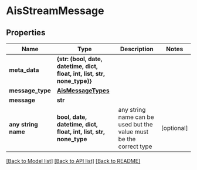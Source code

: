 # AisStreamMessage


## Properties
Name | Type | Description | Notes
------------ | ------------- | ------------- | -------------
**meta_data** | **{str: (bool, date, datetime, dict, float, int, list, str, none_type)}** |  | 
**message_type** | [**AisMessageTypes**](AisMessageTypes.md) |  | 
**message** | **str** |  | 
**any string name** | **bool, date, datetime, dict, float, int, list, str, none_type** | any string name can be used but the value must be the correct type | [optional]

[[Back to Model list]](../README.md#documentation-for-models) [[Back to API list]](../README.md#documentation-for-api-endpoints) [[Back to README]](../README.md)


